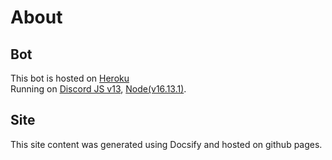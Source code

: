 # About 

## Bot
This bot is hosted on [Heroku](https://www.heroku.com)<br>
Running on [Discord JS v13](https://www.npmjs.com/package/discord.js?source=post_page-----7b5fe27cb6fa----------------------), [Node(v16.13.1)](https://nodejs.org/en/).

## Site
This site content was generated using Docsify and hosted on github pages.